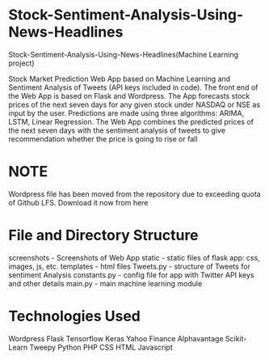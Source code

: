# Stock-Sentiment-Analysis-Using-News-Headlines
Stock-Sentiment-Analysis-Using-News-Headlines(Machine Learning project)


Stock Market Prediction Web App based on Machine Learning and Sentiment Analysis of Tweets (API keys included in code). The front end of the Web App is based on Flask and Wordpress. The App forecasts stock prices of the next seven days for any given stock under NASDAQ or NSE as input by the user. Predictions are made using three algorithms: ARIMA, LSTM, Linear Regression. The Web App combines the predicted prices of the next seven days with the sentiment analysis of tweets to give recommendation whether the price is going to rise or fall

# NOTE

Wordpress file has been moved from the repository due to exceeding quota of Github LFS. Download it now from here

# File and Directory Structure
screenshots - Screenshots of Web App 
static - static files of flask app: css, images, js, etc.
templates - html files
Tweets.py - structure of Tweets for sentiment Analysis
constants.py - config file for app with Twitter API keys and other details
main.py - main machine learning module


# Technologies Used
Wordpress
Flask
Tensorflow
Keras
Yahoo Finance
Alphavantage
Scikit-Learn
Tweepy
Python
PHP
CSS
HTML
Javascript
